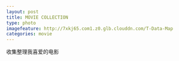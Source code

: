 ```yaml
---
layout: post
title: MOVIE COLLECTION
type: photo
imagefeature: http://7xkj65.com1.z0.glb.clouddn.com/T-Data-Map
categories: movie
---
```


收集整理我喜爱的电影